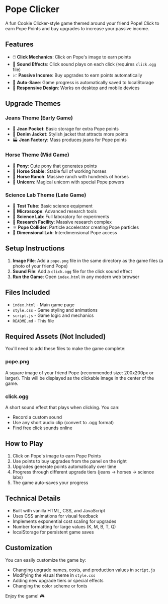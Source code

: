 # Pope Clicker

A fun Cookie Clicker-style game themed around your friend Pope! Click to earn Pope Points and buy upgrades to increase your passive income.

## Features

- 🖱️ **Click Mechanics**: Click on Pope's image to earn points
- 🎵 **Sound Effects**: Click sound plays on each click (requires `click.ogg` file)
- 📈 **Passive Income**: Buy upgrades to earn points automatically
- 💾 **Auto-Save**: Game progress is automatically saved to localStorage
- 📱 **Responsive Design**: Works on desktop and mobile devices

## Upgrade Themes

### Jeans Theme (Early Game)
- 👖 **Jean Pocket**: Basic storage for extra Pope points
- 🧥 **Denim Jacket**: Stylish jacket that attracts more points
- 🏭 **Jean Factory**: Mass produces jeans for Pope points

### Horse Theme (Mid Game)
- 🐴 **Pony**: Cute pony that generates points
- 🏇 **Horse Stable**: Stable full of working horses
- 🐎 **Horse Ranch**: Massive ranch with hundreds of horses
- 🦄 **Unicorn**: Magical unicorn with special Pope powers

### Science Lab Theme (Late Game)
- 🧪 **Test Tube**: Basic science equipment
- 🔬 **Microscope**: Advanced research tools
- 🧬 **Science Lab**: Full laboratory for experiments
- 🏢 **Research Facility**: Massive research complex
- ⚛️ **Pope Collider**: Particle accelerator creating Pope particles
- 🌌 **Dimensional Lab**: Interdimensional Pope access

## Setup Instructions

1. **Image File**: Add a `pope.png` file in the same directory as the game files (a photo of your friend Pope)
2. **Sound File**: Add a `click.ogg` file for the click sound effect
3. **Run the Game**: Open `index.html` in any modern web browser

## Files Included

- `index.html` - Main game page
- `style.css` - Game styling and animations
- `script.js` - Game logic and mechanics
- `README.md` - This file

## Required Assets (Not Included)

You'll need to add these files to make the game complete:

### pope.png
A square image of your friend Pope (recommended size: 200x200px or larger). This will be displayed as the clickable image in the center of the game.

### click.ogg
A short sound effect that plays when clicking. You can:
- Record a custom sound
- Use any short audio clip (convert to .ogg format)
- Find free click sounds online

## How to Play

1. Click on Pope's image to earn Pope Points
2. Use points to buy upgrades from the panel on the right
3. Upgrades generate points automatically over time
4. Progress through different upgrade tiers (jeans → horses → science labs)
5. The game auto-saves your progress

## Technical Details

- Built with vanilla HTML, CSS, and JavaScript
- Uses CSS animations for visual feedback
- Implements exponential cost scaling for upgrades
- Number formatting for large values (K, M, B, T, Q)
- localStorage for persistent game saves

## Customization

You can easily customize the game by:
- Changing upgrade names, costs, and production values in `script.js`
- Modifying the visual theme in `style.css`
- Adding new upgrade tiers or special effects
- Changing the color scheme or fonts

Enjoy the game! 🎮
